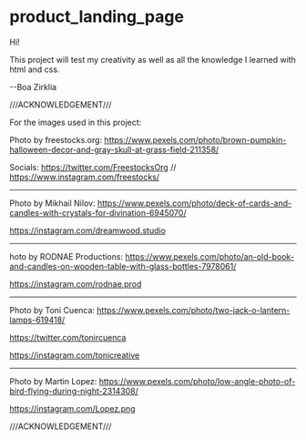 # product_landing_page

Hi!

This project will test my creativity as well as all the knowledge I learned with html and css.


--Boa Zirklia

///ACKNOWLEDGEMENT///

For the images used in this project:

Photo by freestocks.org: https://www.pexels.com/photo/brown-pumpkin-halloween-decor-and-gray-skull-at-grass-field-211358/

Socials: https://twitter.com/FreestocksOrg // https://www.instagram.com/freestocks/

-----------------------------

Photo by Mikhail Nilov: https://www.pexels.com/photo/deck-of-cards-and-candles-with-crystals-for-divination-6945070/

https://instagram.com/dreamwood.studio

------------------------------

hoto by RODNAE Productions: https://www.pexels.com/photo/an-old-book-and-candles-on-wooden-table-with-glass-bottles-7978061/

https://instagram.com/rodnae.prod

-------------------------------

Photo by Toni Cuenca: https://www.pexels.com/photo/two-jack-o-lantern-lamps-619418/

https://twitter.com/tonircuenca

https://instagram.com/tonicreative

--------------------------------

Photo by Martin Lopez: https://www.pexels.com/photo/low-angle-photo-of-bird-flying-during-night-2314308/

https://instagram.com/Lopez.png

///ACKNOWLEDGEMENT///
